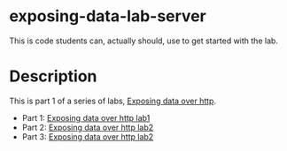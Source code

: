 # exposing-data-lab-server

This is code students can, actually should, use to get started with the lab.


# Description

This is part 1 of a series of labs, [Exposing data over http](http://wiki.juneday.se/mediawiki/index.php/Assignment:Exposing_data_over_http).

* Part 1: [Exposing data over http lab1](http://wiki.juneday.se/mediawiki/index.php/Assignment:Exposing_data_over_http_lab1_Web_API)
* Part 2: [Exposing data over http lab2](http://wiki.juneday.se/mediawiki/index.php/Assignment:Exposing_data_over_http_lab2_GUI_Client)
* Part 3: [Exposing data over http lab2](http://wiki.juneday.se/mediawiki/index.php?title=Assignment:Exposing_data_over_http_lab3_integrate_the_subsystems)


